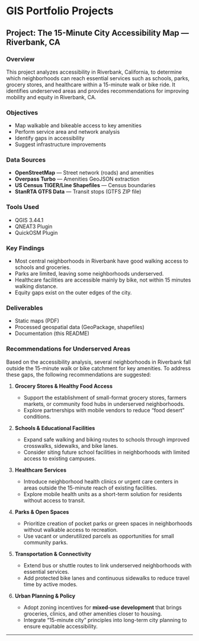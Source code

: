 
# GIS Portfolio Projects

## Project: The 15-Minute City Accessibility Map — Riverbank, CA

### Overview
This project analyzes accessibility in Riverbank, California, to determine which neighborhoods can reach essential services such as schools, parks, grocery stores, and healthcare within a 15-minute walk or bike ride. It identifies underserved areas and provides recommendations for improving mobility and equity in Riverbank, CA.

### Objectives
- Map walkable and bikeable access to key amenities  
- Perform service area and network analysis  
- Identify gaps in accessibility  
- Suggest infrastructure improvements  

### Data Sources
- **OpenStreetMap** — Street network (roads) and amenities  
- **Overpass Turbo** — Amenities GeoJSON extraction  
- **US Census TIGER/Line Shapefiles** — Census boundaries  
- **StanRTA GTFS Data** — Transit stops (GTFS ZIP file)  

### Tools Used
- QGIS 3.44.1  
- QNEAT3 Plugin  
- QuickOSM Plugin  

### Key Findings
- Most central neighborhoods in Riverbank have good walking access to schools and groceries.  
- Parks are limited, leaving some neighborhoods underserved.  
- Healthcare facilities are accessible mainly by bike, not within 15 minutes walking distance.  
- Equity gaps exist on the outer edges of the city.  

### Deliverables
- Static maps (PDF)  
- Processed geospatial data (GeoPackage, shapefiles)  
- Documentation (this README)  

### Recommendations for Underserved Areas
Based on the accessibility analysis, several neighborhoods in Riverbank fall outside the 15-minute walk or bike catchment for key amenities. To address these gaps, the following recommendations are suggested:

1. **Grocery Stores & Healthy Food Access**  
   - Support the establishment of small-format grocery stores, farmers markets, or community food hubs in underserved neighborhoods.  
   - Explore partnerships with mobile vendors to reduce “food desert” conditions.  

2. **Schools & Educational Facilities**  
   - Expand safe walking and biking routes to schools through improved crosswalks, sidewalks, and bike lanes.  
   - Consider siting future school facilities in neighborhoods with limited access to existing campuses.  

3. **Healthcare Services**  
   - Introduce neighborhood health clinics or urgent care centers in areas outside the 15-minute reach of existing facilities.  
   - Explore mobile health units as a short-term solution for residents without access to transit.  

4. **Parks & Open Spaces**  
   - Prioritize creation of pocket parks or green spaces in neighborhoods without walkable access to recreation.  
   - Use vacant or underutilized parcels as opportunities for small community parks.  

5. **Transportation & Connectivity**  
   - Extend bus or shuttle routes to link underserved neighborhoods with essential services.  
   - Add protected bike lanes and continuous sidewalks to reduce travel time by active modes.  

6. **Urban Planning & Policy**  
   - Adopt zoning incentives for **mixed-use development** that brings groceries, clinics, and other amenities closer to housing.  
   - Integrate “15-minute city” principles into long-term city planning to ensure equitable accessibility.  

---

